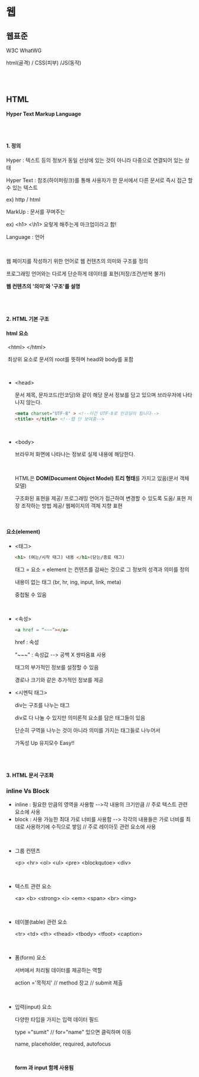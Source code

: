 # 웹

## 웹표준

W3C WhatWG

html(골격) / CSS(피부) /JS(동작)

<br>

<br>

## HTML

**Hyper Text Markup Language**

<br>

<br>

#### 1. 정의

Hyper : 텍스트 등의 정보가 동일 선상에 있는 것이 아니라 다중으로 연결되어 있는 상태

Hyper Text : 참조(하이퍼링크)를 통해 사용자가 한 문서에서 다른 문서로 즉시 접근 할 수 있는 텍스트

ex) http / html

MarkUp : 문서를 꾸며주는

ex) \<h1> \<\h1> 요렇게 해주는게 마크업이라고 함!

Language : 언어

<br>

웹 페이지를 작성하기 위한 언어로 웹 컨텐츠의 의미와 구조를 정의

프로그래밍 언어와는 다르게 단순하게 데이터를 표현(저장/조건/반복 불가)



**웹 컨텐츠의 '의미'와 '구조'를 설명**

<br>

<br>

#### 2. HTML 기본 구조

#### html 요소

​	\<html> \</html>

​	최상위 요소로 문서의 root를 뜻하며 head와 body를 포함

<br>

- \<head>

  문서 제목, 문자코드(인코딩)와 같이 해당 문서 정보를 담고 있으며 브라우저에 나타나지 않는다.

  ```html
  <meta charset="UTF-8" > <!--이건 UTF-8로 인코딩이 됩니다-->
  <title> </title> <!--탭 단 보여줌-->
  ```

  <br>

- \<body>

  브라우저 화면에 나타나는 정보로 실제 내용에 해당한다.

  <br>

  HTML은 **DOM(Document Object Model) 트리 형태**를 가지고 있음(문서 객체 모델)

  구조화된 표현을 제공/ 프로그래밍 언어가 접근하여 변경할 수 있도록 도움/ 표현 저장 조작하는 방법 제공/ 웹페이지의 객체 지향 표현

<br>

#### 요소(element)

- <태그>

  ```html 
  <h1> (여는/시작 태그) 내용 </h1>(닫는/종료 태그)
  ```

  태그 = 요소 = element 는 컨텐츠를 감싸는 것으로 그 정보의 성격과 의미를 정의

  내용이 없는 태그 (br, hr, ing, input, link, meta)

  중첩될 수 있음

  <br>

- <속성>

  ```html
  <a href = “~~~”></a>
  ```

  href : 속성

  "~~~" : 속성값 --> 공백 X 쌍따옴표 사용

  태그의 부가적인 정보를 설정할 수 있음

  경로나 크기와 같은 추가적인 정보를 제공
  <br>

- <시멘틱 태그>

  div는 구조를 나누는 태그

  div로 다 나눌 수 있지만 의미론적 요소를 담은 태그들이 있음

  단순히 구역을 나누는 것이 아니라 의미를 가지는 태그들로 나누어서

  가독성 Up 유지모수 Easy!!

<br>

<br>

#### 3. HTML 문서 구조화

### inline Vs Block

- inline : 필요한 만큼의 영역을 사용함 -->각 내용의 크기만큼 // 주로 텍스트 관련 요소에 사용
- block : 사용 가능한 최대 가로 너비를 사용함 --> 각각의 내용들은 가로 너비를 최대로 사용하기에 수직으로 쌓임 // 주로 레이아웃 관련 요소에 사용

<br>

- 그룹 컨텐츠

  \<p> \<hr> \<ol> \<ul> \<pre> \<blockqutoe> \<div>

  <br>

- 텍스트 관련 요소

  \<a> \<b> \<strong> \<i> \<em> \<span> \<br> \<img>

  <br>

- 테이블(table) 관련 요소

  \<tr> \<td> \<th> \<thead> \<tbody> \<tfoot> \<caption>

  <br>

- 폼(form) 요소

  서버에서 처리될 데이터를 제공하는 역할

  action ='목적지' // method 장고 // submit 제출

  <br>

- 입력(input) 요소

  다양한 타입을 가지는 입력 데이터 필드

  type ="sumit" // for="name" 있으면 클릭하며 이동

  name, placeholder, required, autofocus

  <br>

  **form 과 input 함께 사용됨** 
